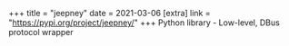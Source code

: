 +++
title = "jeepney"
date = 2021-03-06
[extra]
link = "https://pypi.org/project/jeepney/"
+++
Python library - Low-level, DBus protocol wrapper

